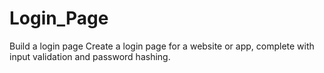 # Login_Page
Build a login page Create a login page for a website or app, complete with input validation and password hashing.

